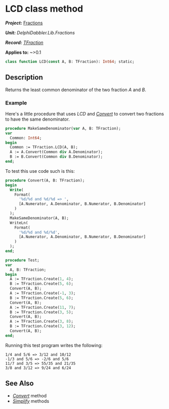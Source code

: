 # LCD class method

***Project:*** [Fractions](../API.md)

***Unit:*** _DelphiDabbler.Lib.Fractions_

***Record:*** [_TFraction_](./TFraction.md)

**Applies to:** ~>0.1

```pascal
class function LCD(const A, B: TFraction): Int64; static;
```

## Description

Returns the least common denominator of the two fraction _A_ and _B_.

### Example

Here's a little procedure that uses _LCD_ and [_Convert_](./TFraction-Convert.md) to convert two fractions to have the same denominator.

```pascal
procedure MakeSameDenominator(var A, B: TFraction);
var
  Common: Int64;
begin
  Common := TFraction.LCD(A, B);
  A := A.Convert(Common div A.Denominator);
  B := B.Convert(Common div B.Denominator);
end;
```

To test this use code such is this:

```pascal
procedure Convert(A, B: TFraction);
begin
  Write(
    Format(
      '%d/%d and %d/%d => ',
      [A.Numerator, A.Denominator, B.Numerator, B.Denominator]
    )
  );
  MakeSameDenominator(A, B);
  WriteLn(
    Format(
      '%d/%d and %d/%d',
      [A.Numerator, A.Denominator, B.Numerator, B.Denominator]
    )
  );
end;

procedure Test;
var
  A, B: TFraction;
begin
  A := TFraction.Create(1, 4);
  B := TFraction.Create(5, 6);
  Convert(A, B);
  A := TFraction.Create(-1, 3);
  B := TFraction.Create(5, 6);
  Convert(A, B);
  A := TFraction.Create(11, 7);
  B := TFraction.Create(3, 5);
  Convert(A, B);
  A := TFraction.Create(3, 8);
  B := TFraction.Create(3, 12);
  Convert(A, B);
end;
```

Running this test program writes the following:

```text
1/4 and 5/6 => 3/12 and 10/12
-1/3 and 5/6 => -2/6 and 5/6
11/7 and 3/5 => 55/35 and 21/35
3/8 and 3/12 => 9/24 and 6/24
```

## See Also

* [_Convert_](./TFraction-Convert.md) method
* [_Simplify_](./TFraction-Simplify.md) methods
